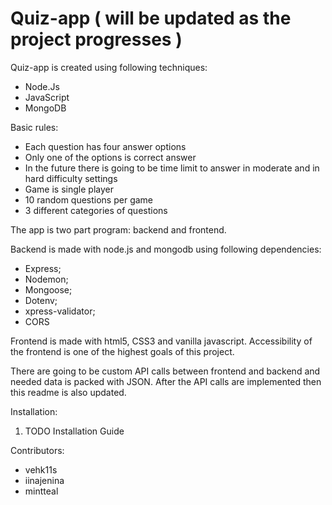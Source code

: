# Quiz-app ( will be updated as the project progresses )

Quiz-app is created using following techniques:
- Node.Js
- JavaScript
- MongoDB

Basic rules:
- Each question has four answer options
- Only one of the options is correct answer
- In the future there is going to be time limit to answer in moderate and in hard difficulty settings
- Game is single player
- 10 random questions per game
- 3 different categories of questions


The app is two part program: backend and frontend.

Backend is made with node.js and mongodb using following dependencies: 
- Express;
- Nodemon; 
- Mongoose;
- Dotenv;
- xpress-validator;
- CORS

Frontend is made with html5, CSS3 and vanilla javascript. Accessibility of the frontend is one of the highest goals of this project.

There are going to be custom API calls between frontend and backend and needed data is packed with JSON. After the API calls are implemented then this readme is also updated.

Installation:

1. TODO Installation Guide

Contributors:
- vehk11s
- iinajenina
- mintteal
